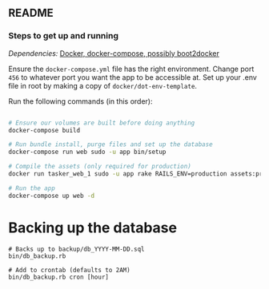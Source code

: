 ## README

### Steps to get up and running

*Dependencies:* [Docker, docker-compose, possibly boot2docker](https://docs.docker.com/installation/)

Ensure the `docker-compose.yml` file has the right environment. Change port `456` to whatever port you want the app to be accessible at. Set up your .env file in root by making a copy of `docker/dot-env-template`.

Run the following commands (in this order):
```bash

# Ensure our volumes are built before doing anything
docker-compose build

# Run bundle install, purge files and set up the database
docker-compose run web sudo -u app bin/setup

# Compile the assets (only required for production)
docker run tasker_web_1 sudo -u app rake RAILS_ENV=production assets:precompile

# Run the app
docker-compose up web -d
```

# Backing up the database
```shell
# Backs up to backup/db_YYYY-MM-DD.sql
bin/db_backup.rb

# Add to crontab (defaults to 2AM)
bin/db_backup.rb cron [hour]
```
